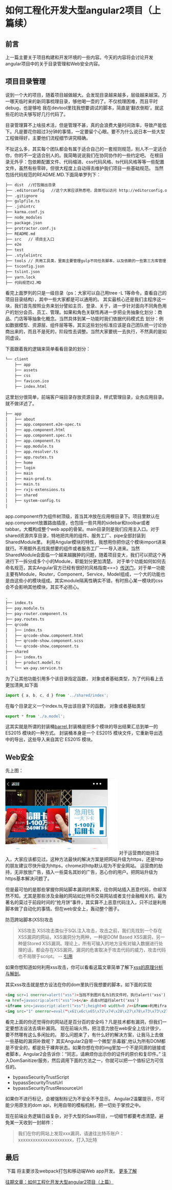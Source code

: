 # 如何工程化开发大型angular2项目（上篇续）
## 前言

上一篇主要关于项目构建和开发环境的一些内容。今天的内容将会讨论开发angular项目中的关于目录管理和Web安全内容。
## 项目目录管理
说到一个大的项目，随着项目越做越大。会发现目录越来越多，层级越来越深。万一哪天临时来的新同事梳理目录，够他喝一壶的了。不仅梳理困难，而且平时debug，也是够呛
我在devtool里找我想要调试的脚本，简直是‘翻衣倒柜’。就这些花的功夫够写好几行代码了。

目录管理算不上啥技术活，但是管理不甚，真的会浪费大量时间效率，导致产能低下。凡是要花你超过3分钟的事情，一定要留个心眼。要不为什么说日本一些大型工程做得好，主要他们流程细节讲究精确。

不扯这么多，其实每个团队都会有属于适合自己的一套规则规范，别人不一定适合你，你的不一定适合别人的。我简略说说我们在协同协作的一些约定吧。
在根目录无外乎：包依赖配置文件、代码缩进、css代码风格、ts代码风格等等一些配置文件，虽然有些零碎，但很大程度上自动得去维护我们项目一些基础规范。
当然包括代码规范的README.MD.下面简单罗列下：
```bash
├── dist  //打包输出目录
├── .editorconfig   //这个大家应该熟悉吧，具体可以访问 http://editorconfig.org
├── .gitignore
├── gulpfile.ts
├── .jshintrc
├── karma.conf.js
├── node_modules
├── package.json
├── protractor.conf.js
├── README.md
├── src   // 项目主入口
├── e2e
├── test
├── .stylelintrc
├── tools // 共用工具类，里面主要管理gulp不同任务脚本，以及依赖的一些第三方库管理，还包括自己写一些.d.ts声明文件
├── tsconfig.json
├── tslint.json
├── yarn.lock
├── 代码规范V2.MD

```
看完上面罗列的只是一级目录（ps：大家可以自己用tree -L 1等命令，查看自己的项目目录结构），其中一些大家都是可以通用的。
其实最核心还是我们主程序这一块，我们首先按照业务来划分譬如主页、登录、关于，进一步针对面向不同角色用户的划分会员、员工、管理。如果和角色关联性再进一步把业务抽象化划分：商品、门店等等抽象化概念。当然具体到某一功能时我们依据代码模式去
划分：例如数据模型、资源层、组件层等等。其实这些划分标准应该是自己团队统一讨论协商出来的，而且不是死的，阶段性去调整。当然大家要统一去执行，不然真的是如同虚设。

下面跟着我的逻辑来简单看看目录的划分：
```bash
└── client
    ├── app
    ├── assets
    ├── css
    ├── favicon.ico
    ├── index.html

```
这里划分很简单，前端客户端目录存放资源目录，样式管理目录，业务应用目录。就不做详述了。
```bash
├── app
│   ├── about
│   ├── app.component.e2e-spec.ts
│   ├── app.component.html
│   ├── app.component.spec.ts
│   ├── app.component.ts
│   ├── app.module.ts
│   ├── app.resolver.ts
│   ├── app.routes.ts
│   ├── home
│   ├── login
│   ├── main
│   ├── main-prod.ts
│   ├── main.ts
│   ├── rxjs-extensions.ts
│   ├── shared
│   ├── system-config.ts
│  

```
app.component作为组件树顶级，首当其冲放在应用根目录下。项目里默认在app.component放置路由插座，也包括一些共用的sidebar和toolbar或者tabbar。大概构成整个web app的骨架。main目录则是我们应用主入口。对于shared资源共享目录，特地把共用的组件、服务工厂、pipe全部封装到SharedModule里。
利用Angular模块的特性，我想用你把你这个模块import进来就行。不用额外去找我想要的组件或者服务工厂一一导入进来。当然SharedModule会面临一个越来越臃肿的问题，随着项目变大，我们可以把这个再进行下一拆分成多个小的Module，职能划分更加清楚。
对于单个功能如何如何去命名规范，其实Angular官方已经有很好的风格指南===》[传送门](https://www.angular.cn/docs/ts/latest/guide/style-guide.html)，对于单一功能主要有Module，Router，Component，Service，Model组成，一个大的功能也是由这些小的模块组成。其实module隔离性确实不错，有时担心某一模块的css会不会影响其他模块，其实不必担心。
```bash
.
├── index.ts
├── pay.module.ts
├── pay-router.component.ts
├── pay.routes.ts
├── qrcode
│   ├── index.ts
│   ├── qrcode-show.component.html
│   ├── qrcode-show.component.scss
│   └── qrcode-show.component.ts
├── shared
│   ├── index.ts
│   ├── product.model.ts
│   └── wx-pay.service.ts
```
为了让其他功能引用多个该目录指定函数， 对象或者基础类型，为了代码看上去更加清爽,如下面
```typescript
import { a, b, c, d } from '../shared/index';
```
在每个目录定义一个index.ts,导出该目录下的函数， 对象或者基础类型
```typescript
export * from './a.model';
```
这其实就是所谓的封装桶[barrel](https://www.angular.cn/docs/ts/latest/guide/glossary.html),封装桶是把多个模块的导出结果汇总到单一的 ES2015 模块的一种方式。 封装桶本身是一个 ES2015 模块文件，它重新导出选中的导出，这些导入来自其它 ES2015 模块。
## Web安全
先上图：

![事例](./pic.png)
对于运营商的劫持注入，大家应该都见过。这种方法最快的解决方案是把网站升级为https，还是http的朋友建议尽快升级为https，chrome对http默认视为不安全网站。
运营商的劫持，无非放放广告，插入一些莫名其妙的广告，恶心你的用户。把网站升级为https基本解决问题了。

但是最可怕的是那些掌握你网站脚本漏洞的黑客，往你网站插入恶意代码，你却浑然不知。尤其是那些涉及金融的网站如比特币交易网站或者支付金融相关的。最为著名的莫过于前段时间的“抢月饼”事件，其实算不上恶意代码注入，只不过是利用脚本做了自动化的事情。但在web安全上，轰动整个圈子。

防范跨站脚本(XSS)攻击
>XSS攻击
       XSS攻击类似于SQL注入攻击，攻击之前，我们先找到一个存在XSS漏洞的网站，XSS漏洞分为两种，一种是DOM Based XSS漏洞，另一种是Stored XSS漏洞。理论上，所有可输入的地方没有对输入数据进行处理的话，都会存在XSS漏洞，漏洞的危害取决于攻击代码的威力，攻击代码也不局限于script。
       -- [引用](http://blog.csdn.net/ghsau/article/details/17027893)


如果你想知道如何利用xss攻击，你可以看看这篇文章简单了解下[xss的原理分析与解剖](http://www.freebuf.com/articles/web/40520.html)。

其实xss攻击就是想方设法在你的dom里执行我想要的脚本，如下面的实现
```html
<img scr=1 onerror=alert('xss')>当找不到图片名为1的文件时，执行alert('xss')
<a href=javascrip:alert('xss')>s</a> 点击s时运行alert('xss')
<iframe src=javascript:alert('xss');height=0 width=0 /><iframe>利用iframe的scr来弹窗
<img src="1" onerror=eval("\x61\x6c\x65\x72\x74\x28\x27\x78\x73\x73\x27\x29")></img>过滤了alert来执行弹窗
```
看完上面的你还觉得你的网站还是百分百的安全吗？凡是技术都有漏洞，但我们一定要想法设法去填补漏洞。
现在前端火热，把注意力放在web安全上估计很少，要不然哪有这么多闲扯的。
那么问题来了，有什么好的解决方案，让我马上去做一些基础的漏洞补救呢？
其实Angular2自带一个微型'杀毒器',他认为所有DOM都是不安全的，都是处于裸奔状态。如果你想在你的img里加一个不是同源的链接或者脚本，Angular2会告诉你：“同志，请麻烦你出示你的证件的原价和复印件。”
注入DomSanitizer服务，然后调用下面的方法之一，你就可以把一个值标记为可信任的。

* bypassSecurityTrustScript
* bypassSecurityTrustUrl
* bypassSecurityTrustResourceUrl

如果你不进行标记，会被强制标记为不安全不予显示。
Angular2温馨提示，尽可能少用原生的dom api，利用自带的模板机制，把一切处于掌控之中。

现在前端业务逻辑日益复杂，对于大型的Saas项目，一切细节都要考虑清楚。避免某一天收到一封邮件：
>我们在你的网站上发现xxx漏洞，请速往比特币账户：xxxxxxxxxxxxxxxxxxxxxx，打入3比特

## 最后
 下篇 将主要涉及webpack打包和移动端Web app开发。
[更多了解](https://www.angular.cn/docs/ts/latest/guide/security.html)

[往期文章：如何工程化开发大型angular2项目（上篇）](http://mp.weixin.qq.com/s/a00Kean4Lj3o7UAA1C7iGg)
